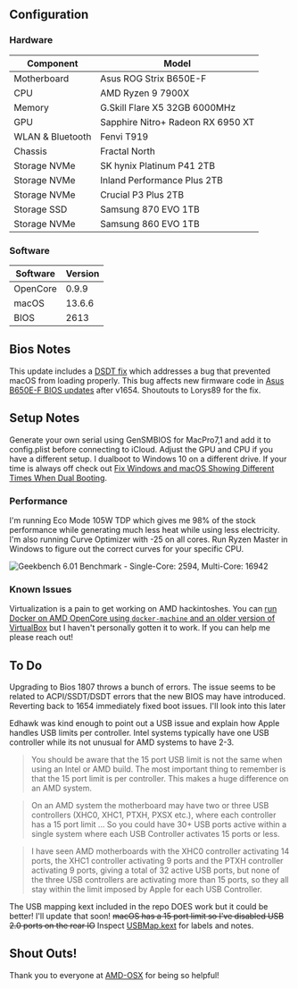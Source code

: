 ## Configuration
### Hardware

| Component        | Model                         			|
| ---------------- | --------------------------------------	|
| Motherboard      | Asus ROG Strix B650E-F        			|
| CPU              | AMD Ryzen 9 7900X             			|
| Memory           | G.Skill Flare X5 32GB 6000MHz 			|
| GPU              | Sapphire Nitro+ Radeon RX 6950 XT		|
| WLAN & Bluetooth | Fenvi T919 							|
| Chassis          | Fractal North							|
| Storage NVMe     | SK hynix Platinum P41 2TB				|
| Storage NVMe     | Inland Performance Plus 2TB			|
| Storage NVMe     | Crucial P3 Plus 2TB					|
| Storage SSD      | Samsung 870 EVO 1TB					|
| Storage NVMe     | Samsung 860 EVO 1TB					|
### Software

| Software  | Version  	|
| --------- | --------- |
| OpenCore  | 0.9.9		|
| macOS     | 13.6.6	|
| BIOS      | 2613   	|

## Bios Notes
This update includes a [DSDT fix](https://macos86.it/topic/6542-bug-fix-for-am5-new-firmware-motherboards-dsdt-fix/) which addresses a bug that prevented macOS from loading properly. This bug affects new firmware code in [Asus B650E-F BIOS updates](https://rog.asus.com/motherboards/rog-strix/rog-strix-b650e-f-gaming-wifi-model/helpdesk_bios/) after v1654. Shoutouts to Lorys89 for the fix.

## Setup Notes
Generate your own serial using GenSMBIOS for MacPro7,1 and add it to config.plist before connecting to iCloud. Adjust the GPU and CPU if you have a different setup. I dualboot to Windows 10 on a different drive. If your time is always off check out [Fix Windows and macOS Showing Different Times When Dual Booting](https://www.applegazette.com/mac/fix-windows-and-macos-showing-different-times-dual-booting/). 
### Performance
I'm running Eco Mode 105W TDP which gives me 98% of the stock performance while generating much less heat while using less electricity. I'm also running Curve Optimizer with -25 on all cores. Run Ryzen Master in Windows to figure out the correct curves for your specific CPU.

![Geekbench 6.01 Benchmark - Single-Core: 2594, Multi-Core: 16942](https://raw.githubusercontent.com/ryanilano/hackintosh-asus-b650ef-amd/master/benchmarks/benchmark-2023-0822-geekbench6.png "Geekbench 6.01 Benchmark")

### Known Issues
Virtualization is a pain to get working on AMD hackintoshes. You can [run Docker on AMD OpenCore using `docker-machine` and an older version of VirtualBox](https://macos86.it/topic/6535-guidevirtualbox-on-sonoma-and-amd-hackintosh/) but I haven't personally gotten it to work. If you can help me please reach out!

## To Do
Upgrading to Bios 1807 throws a bunch of errors. The issue seems to be related to ACPI/SSDT/DSDT errors that the new BIOS may have introduced. Reverting back to 1654 immediately fixed boot issues. I'll look into this later

Edhawk was kind enough to point out a USB issue and explain how Apple handles USB limits per controller. Intel systems typically have one USB controller while its not unusual for AMD systems to have 2-3.

> You should be aware that the 15 port USB limit is not the same when using an Intel or AMD build. The most important thing to remember is that the 15 port limit is per controller. This makes a huge difference on an AMD system.

> On an AMD system the motherboard may have two or three USB controllers (XHC0, XHC1, PTXH, PXSX etc.), where each controller has a 15 port limit ... So you could have 30+ USB ports active within a single system where each USB Controller activates 15 ports or less.

> I have seen AMD motherboards with the XHC0 controller activating 14 ports, the XHC1 controller activating 9 ports and the PTXH controller activating 9 ports, giving a total of 32 active USB ports, but none of the three USB controllers are activating more than 15 ports, so they all stay within the limit imposed by Apple for each USB Controller.

The USB mapping kext included in the repo DOES work but it could be better! I'll update that soon! ~~macOS has a 15 port limit so I've disabled USB 2.0 ports on the rear IO~~ Inspect [USBMap.kext](https://github.com/ryanilano/hackintosh-asus-b650ef-amd/blob/master/EFI/OC/Kexts/USBMap.kext/Contents/Info.plist) for labels and notes.

## Shout Outs!
Thank you to everyone at [AMD-OSX](https://amd-osx.com) for being so helpful!